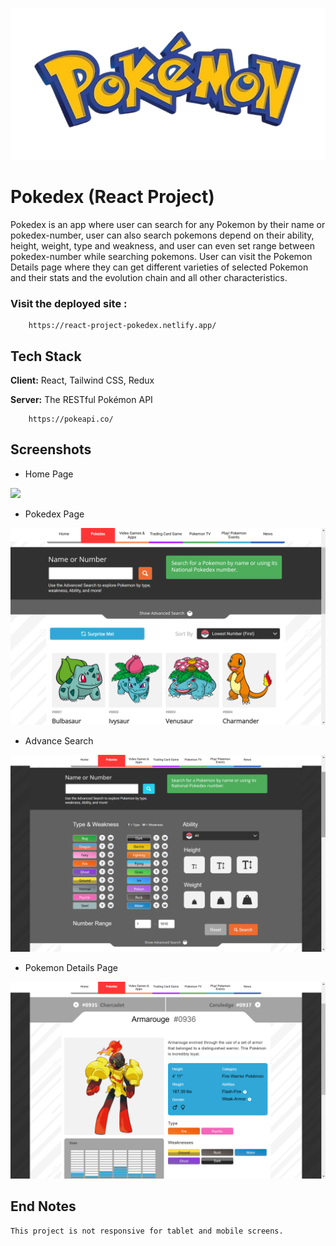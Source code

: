 ![pokedex](/public/githubReadme/pokeLogo.png)

# Pokedex (React Project)

Pokedex is an app where user can search for any Pokemon by their name or pokedex-number, user can also search pokemons depend on their ability, height, weight, type and weakness, and user can even set range between pokedex-number while searching pokemons. User can visit the Pokemon Details page where they can get different varieties of selected Pokemon and their stats and the evolution chain and all other characteristics.

### Visit the deployed site :

```
    https://react-project-pokedex.netlify.app/
```

## Tech Stack

**Client:** React, Tailwind CSS, Redux

**Server:** The RESTful Pokémon API

```
    https://pokeapi.co/
```

## Screenshots

- Home Page

![](/public/githubReadme/homePage.png)

- Pokedex Page

![](/public/githubReadme/pokedexPage.png)

- Advance Search

![](/public/githubReadme/advanceSearch.png)

- Pokemon Details Page

![](/public/githubReadme/pokemonDetails.png)

## End Notes

```
This project is not responsive for tablet and mobile screens.
```
